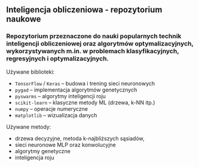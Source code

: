 ## Inteligencja obliczeniowa - repozytorium naukowe
### Repozytorium przeznaczone do nauki popularnych technik inteligencji obliczeniowej oraz algorytmów optymalizacyjnych, wykorzystywanych m.in. w problemach klasyfikacyjnych, regresyjnych i optymalizacyjnych.

Używane biblioteki:
- `TensorFlow` / `Keras` – budowa i trening sieci neuronowych
- `pygad` – implementacja algorytmów genetycznych
- `pyswarms` – algorytmy inteligencji roju
- `scikit-learn` – klasyczne metody ML (drzewa, k-NN itp.)
- `numpy` – operacje numeryczne
- `matplotlib` – wizualizacja danych

Używane metody:
- drzewa decyzyjne, metoda k-najbliższych sąsiadów,
- sieci neuronowe MLP oraz konwolucyjne
- algorytmy genetyczne
- inteligencja roju
